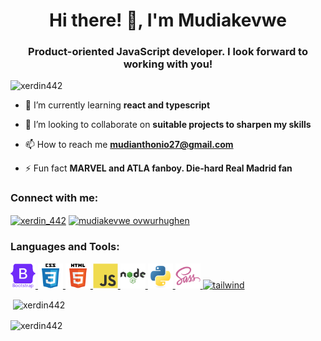 <h1 align="center">Hi there! 👋, I'm Mudiakevwe</h1>
<h3 align="center">Product-oriented JavaScript developer. I look forward to working with you!</h3>

<p align="left"> <img src="https://komarev.com/ghpvc/?username=xerdin442&label=Profile%20views&color=0e75b6&style=flat" alt="xerdin442" /> </p>

- 🌱 I’m currently learning **react and typescript**

- 👯 I’m looking to collaborate on **suitable projects to sharpen my skills**

- 📫 How to reach me **mudianthonio27@gmail.com**

- ⚡ Fun fact **MARVEL and ATLA fanboy. Die-hard Real Madrid fan**

<h3 align="left">Connect with me:</h3>
<p align="left">
<a href="https://twitter.com/xerdin_442" target="blank"><img align="center" src="https://raw.githubusercontent.com/rahuldkjain/github-profile-readme-generator/master/src/images/icons/Social/twitter.svg" alt="xerdin_442" height="30" width="40" /></a>
<a href="https://linkedin.com/in/mudiakevwe ovwurhughen" target="blank"><img align="center" src="https://raw.githubusercontent.com/rahuldkjain/github-profile-readme-generator/master/src/images/icons/Social/linked-in-alt.svg" alt="mudiakevwe ovwurhughen" height="30" width="40" /></a>
</p>

<h3 align="left">Languages and Tools:</h3>
<p align="left"> <a href="https://getbootstrap.com" target="_blank" rel="noreferrer"> <img src="https://raw.githubusercontent.com/devicons/devicon/master/icons/bootstrap/bootstrap-plain-wordmark.svg" alt="bootstrap" width="40" height="40"/> </a> <a href="https://www.w3schools.com/css/" target="_blank" rel="noreferrer"> <img src="https://raw.githubusercontent.com/devicons/devicon/master/icons/css3/css3-original-wordmark.svg" alt="css3" width="40" height="40"/> </a> <a href="https://www.w3.org/html/" target="_blank" rel="noreferrer"> <img src="https://raw.githubusercontent.com/devicons/devicon/master/icons/html5/html5-original-wordmark.svg" alt="html5" width="40" height="40"/> </a> <a href="https://developer.mozilla.org/en-US/docs/Web/JavaScript" target="_blank" rel="noreferrer"> <img src="https://raw.githubusercontent.com/devicons/devicon/master/icons/javascript/javascript-original.svg" alt="javascript" width="40" height="40"/> </a> <a href="https://nodejs.org" target="_blank" rel="noreferrer"> <img src="https://raw.githubusercontent.com/devicons/devicon/master/icons/nodejs/nodejs-original-wordmark.svg" alt="nodejs" width="40" height="40"/> </a> <a href="https://www.python.org" target="_blank" rel="noreferrer"> <img src="https://raw.githubusercontent.com/devicons/devicon/master/icons/python/python-original.svg" alt="python" width="40" height="40"/> </a> <a href="https://sass-lang.com" target="_blank" rel="noreferrer"> <img src="https://raw.githubusercontent.com/devicons/devicon/master/icons/sass/sass-original.svg" alt="sass" width="40" height="40"/> </a> <a href="https://tailwindcss.com/" target="_blank" rel="noreferrer"> <img src="https://www.vectorlogo.zone/logos/tailwindcss/tailwindcss-icon.svg" alt="tailwind" width="40" height="40"/> </a> </p>

<p>&nbsp;<img align="center" src="https://github-readme-stats.vercel.app/api?username=xerdin442&show_icons=true&locale=en" alt="xerdin442" /></p>

<p><img align="center" src="https://github-readme-streak-stats.herokuapp.com/?user=xerdin442&" alt="xerdin442" /></p>
